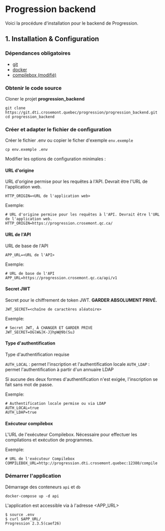 # Progression backend

Voici la procédure d'installation pour le backend de Progression.

## 1. Installation & Configuration

### Dépendances obligatoires

- [git](https://git-scm.com/downloads)
- [docker](https://www.docker.com/)
- [compilebox (modifié)](https://git.dti.crosemont.quebec/progression/compilebox)

### Obtenir le code source

Cloner le projet **progression_backend**

```
git clone https://git.dti.crosemont.quebec/progression/progression_backend.git
cd progression_backend
```

### Créer et adapter le fichier de configuration

Créer le fichier .env ou copier le ficher d'exemple `env.exemple`

```
cp env.exemple .env
```

Modifier les options de configuration minimales :

#### URL d'origine
URL d'origine permise pour les requêtes à l'API. Devrait être l'URL de l'application web.

```
HTTP_ORIGIN=<URL de l'application web>
```

Exemple:
```
# URL d'origine permise pour les requêtes à l'API. Devrait être l'URL de l'application web.
HTTP_ORIGIN=https://progression.crosemont.qc.ca/
```

#### URL de l'API
URL de base de l'API

```
APP_URL=<URL de l'API>
```

Exemple:
```
# URL de base de l'API
APP_URL=https://progression.crosemont.qc.ca/api/v1
```

#### Secret JWT
Secret pour le chiffrement de token JWT. 
**GARDER ABSOLUMENT PRIVÉ.**

```
JWT_SECRET=<chaîne de caractères aléatoire>
```

Exemple:
```
# Secret JWT, À CHANGER ET GARDER PRIVÉ
JWT_SECRET=OGlW&]K-J}hpW@9b(SuJ
```

#### Type d'authentification
Type d'authentification requise

`AUTH_LOCAL` : permet l'inscription et l'authentification locale
`AUTH_LDAP` : permet l'authentification à partir d'un annuaire LDAP

Si aucune des deux formes d'authentification n'est exigée, l'inscription se fait sans mot de passe.

Exemple:
```
# Authentification locale permise ou via LDAP
AUTH_LOCAL=true
AUTH_LDAP=true
```

#### Exécuteur compilebox
L'URL de l'exécuteur Compilebox. Nécessaire pour effectuer les compilations et exécution de programmes.

Exemple:
```
# URL de l'exécuteur Compilebox
COMPILEBOX_URL=http://progression.dti.crosemont.quebec:12380/compile
```

### Démarrer l'application

Démarrage des conteneurs `api` et `db`

```
docker-compose up -d api
```

L'application est accessible via à l'adresse <APP_URL>

```
$ source .env
$ curl $APP_URL/
Progression 2.3.5(caef26)
```
